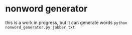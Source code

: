 # nonword generator

this is a work in progress, but it can generate words
`python nonword_generator.py jabber.txt`
